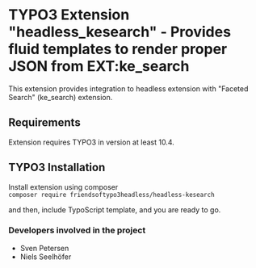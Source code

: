 # TYPO3 Extension "headless_kesearch" - Provides fluid templates to render proper JSON from EXT:ke_search
This extension provides integration to headless extension with "Faceted Search" (ke_search) extension.

## Requirements
Extension requires TYPO3 in version at least 10.4.

## TYPO3 Installation
Install extension using composer\
``composer require friendsoftypo3headless/headless-kesearch``

and then, include TypoScript template, and you are ready to go.

### Developers involved in the project

- Sven Petersen
- Niels Seelhöfer

